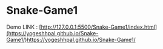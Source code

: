 # Snake-Game1
Demo LINK : [http://127.0.0.1:5500/Snake-Game1/index.html](https://yogeshhpal.github.io/Snake-Game1/)https://yogeshhpal.github.io/Snake-Game1/
